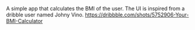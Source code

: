 A simple app that calculates the BMI of the user.
The UI is inspired from a dribble user named Johny Vino.
https://dribbble.com/shots/5752906-Your-BMI-Calculator

